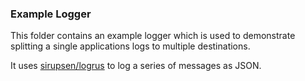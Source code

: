 ### Example Logger

This folder contains an example logger which is used to demonstrate splitting a single applications logs to multiple destinations.

It uses [sirupsen/logrus](https://github.com/sirupsen/logrus) to log a series of messages as JSON. 
